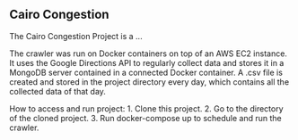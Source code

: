 ## Cairo Congestion

The Cairo Congestion Project is a ...

The crawler was run on Docker containers on top of an AWS EC2 instance. It uses the Google Directions API to regularly collect data and stores it in a MongoDB server contained in a connected Docker container. A .csv file is created and stored in the project directory every day, which contains all the collected data of that day.

How to access and run project:
    1. Clone this project.
    2. Go to the directory of the cloned project.
    3. Run docker-compose up to schedule and run the crawler.
